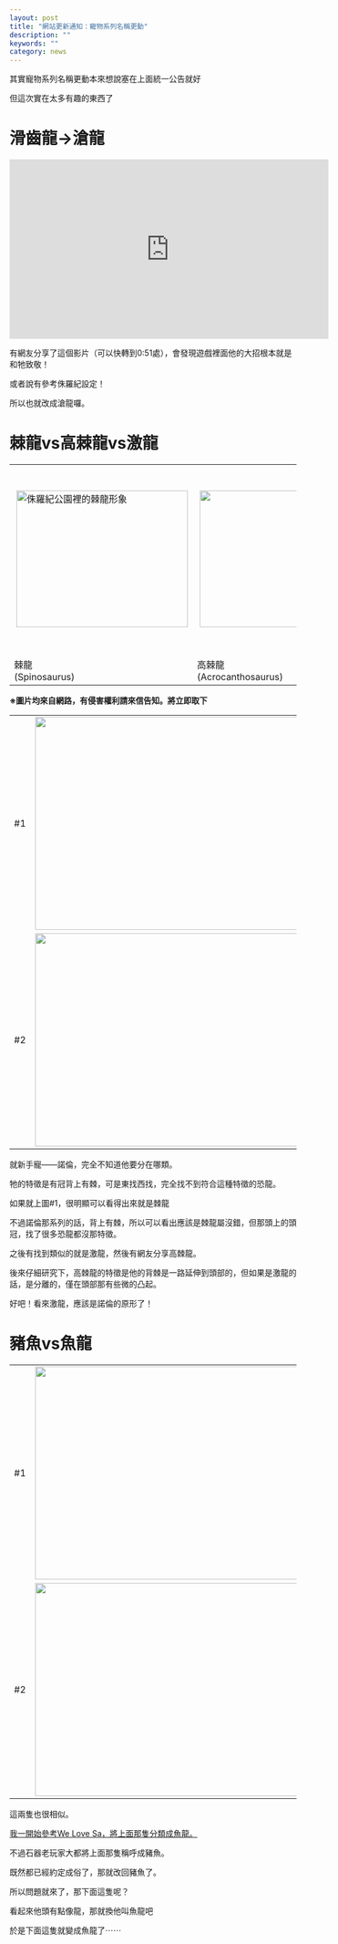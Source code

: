 ```yaml
---
layout: post
title: "網站更新通知：寵物系列名稱更動"
description: ""
keywords: ""
category: news
---
```

<p>其實寵物系列名稱更動本來想說塞在上面統一公告就好</p><p>但這次實在太多有趣的東西了</p><h1>滑齒龍-&gt;滄龍</h1><p><iframe src="https://www.youtube.com/embed/NVoIIT6MC9o" width="560" height="315" frameborder="0" allowfullscreen="allowfullscreen"></iframe></p><p>有網友分享了這個影片（可以快轉到0:51處），會發現遊戲裡面他的大招根本就是和牠致敬！</p><p>或者說有參考侏羅紀設定！</p><p>所以也就改成滄龍囉。</p><h1>棘龍vs高棘龍vs激龍</h1><table><tbody><tr><td> <a href="http://i.imgbox.com/gjxvxCe7.jpg"><img class="alignnone" src="http://i.imgbox.com/gjxvxCe7.jpg" alt="侏羅紀公園裡的棘龍形象" width="301" height="240" /></a></td><td> <a href="http://i.imgbox.com/Dw2NDP3h.jpg"><img class="alignnone" src="http://i.imgbox.com/Dw2NDP3h.jpg" width="300" height="240" /></a></td><td> <a href="http://i.imgbox.com/bKCrqovy.jpg"><img class="alignnone" src="http://i.imgbox.com/bKCrqovy.jpg" width="475" height="326" /></a></td></tr><tr><td>棘龍<br /> (Spinosaurus)</td><td>高棘龍<br /> (Acrocanthosaurus)</td><td>激龍<br /> (Irritator)</td></tr></tbody></table><p><strong>※圖片均來自網路，有侵害權利請來信告知。將立即取下</strong></p><table><tbody><tr><td>#1</td><td><a href="http://i.imgbox.com/kKZ9Jk2j.jpg"><img class="alignnone" src="http://i.imgbox.com/kKZ9Jk2j.jpg" width="600" height="374" /></a></td></tr><tr><td>#2</td><td><a href="http://i.imgbox.com/D6XG0FX4.jpg"><img class="alignnone" src="http://i.imgbox.com/D6XG0FX4.jpg" width="600" height="374" /></a></td></tr></tbody></table><p>就新手寵——諾倫，完全不知道他要分在哪類。</p><p>牠的特徵是有冠背上有棘，可是東找西找，完全找不到符合這種特徵的恐龍。</p><p>如果就上圖#1，很明顯可以看得出來就是棘龍</p><p>不過諾倫那系列的話，背上有棘，所以可以看出應該是棘龍屬沒錯，但那頭上的頭冠，找了很多恐龍都沒那特徵。</p><p>之後有找到類似的就是激龍，然後有網友分享高棘龍。</p><p>後來仔細研究下，高棘龍的特徵是他的背棘是一路延伸到頭部的，但如果是激龍的話，是分離的，僅在頭部那有些微的凸起。</p><p>好吧！看來激龍，應該是諾倫的原形了！</p><h1>豬魚vs魚龍</h1><table><tbody><tr><td>#1</td><td><a href="http://i.imgbox.com/DWplkORU.jpg"><img class="alignnone" src="http://i.imgbox.com/DWplkORU.jpg" width="600" height="374" /></a></td></tr><tr><td>#2</td><td><a href="http://i.imgbox.com/qQQWsjIP.jpg"><img class="alignnone" src="http://i.imgbox.com/qQQWsjIP.jpg" width="600" height="374" /></a></td></tr></tbody></table><p>這兩隻也很相似。</p><p><a href="http://welovesa.com/pet.php?pet_type=27">我一開始參考We Love Sa，將上面那隻分類成魚龍。</a></p><p>不過石器老玩家大都將上面那隻稱呼成豬魚。</p><p>既然都已經約定成俗了，那就改回豬魚了。</p><p>所以問題就來了，那下面這隻呢？</p><p>看起來他頭有點像龍，那就換他叫魚龍吧</p><p>於是下面這隻就變成魚龍了⋯⋯</p>
